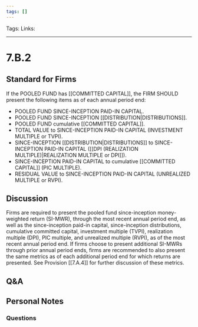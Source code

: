 ```yaml
---
tags: []
---
```

Tags:
Links: 
___
# 7.B.2
## Standard for Firms
If the POOLED FUND has [[COMMITTED CAPITAL]], the FIRM SHOULD present the following items as of each annual period end:
- POOLED FUND SINCE-INCEPTION PAID-IN CAPITAL.
- POOLED FUND SINCE-INCEPTION [[DISTRIBUTION|DISTRIBUTIONS]].
- POOLED FUND cumulative [[COMMITTED CAPITAL]].
- TOTAL VALUE to SINCE-INCEPTION PAID-IN CAPITAL (INVESTMENT MULTIPLE or TVPI).
- SINCE-INCEPTION [[DISTRIBUTION|DISTRIBUTIONS]] to SINCE-INCEPTION PAID-IN CAPITAL ([[DPI (REALIZATION MULTIPLE)|REALIZATION MULTIPLE or DPI]]).
- SINCE-INCEPTION PAID-IN CAPITAL to cumulative [[COMMITTED CAPITAL]] (PIC MULTIPLE).
- RESIDUAL VALUE to SINCE-INCEPTION PAID-IN CAPITAL (UNREALIZED MULTIPLE or RVPI).
## Discussion
Firms are required to present the pooled fund since-inception money-weighted return (SI-MWR), through the most recent annual period end, as well as the since-inception paid-in capital, since-inception distributions, cumulative committed capital, investment multiple (TVPI), realization multiple (DPI), PIC multiple, and unrealized multiple (RVPI), as of the most recent annual period end. If firms choose to present additional SI-MWRs through prior annual period ends, firms are recommended to also present the same metrics as of each additional period end for which returns are presented. See Provision [[7.A.4]] for further discussion of these metrics.
## Q&A

## Personal Notes

### Questions